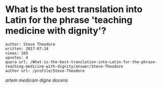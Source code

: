 # What is the best translation into Latin for the phrase 'teaching medicine with dignity'?

	author: Steve Theodore
	written: 2017-07-24
	views: 165
	upvotes: 4
	quora url: /What-is-the-best-translation-into-Latin-for-the-phrase-teaching-medicine-with-dignity/answer/Steve-Theodore
	author url: /profile/Steve-Theodore


_artem medicam digne docens_ 

